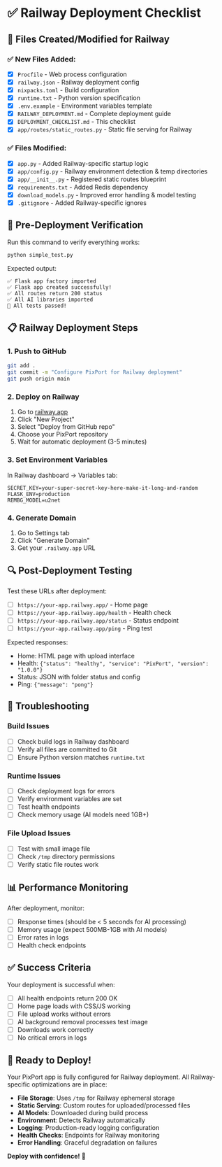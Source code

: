 # ✅ Railway Deployment Checklist

## 📁 Files Created/Modified for Railway

### ✅ New Files Added:
- [x] `Procfile` - Web process configuration
- [x] `railway.json` - Railway deployment config  
- [x] `nixpacks.toml` - Build configuration
- [x] `runtime.txt` - Python version specification
- [x] `.env.example` - Environment variables template
- [x] `RAILWAY_DEPLOYMENT.md` - Complete deployment guide
- [x] `DEPLOYMENT_CHECKLIST.md` - This checklist
- [x] `app/routes/static_routes.py` - Static file serving for Railway

### ✅ Files Modified:
- [x] `app.py` - Added Railway-specific startup logic
- [x] `app/config.py` - Railway environment detection & temp directories
- [x] `app/__init__.py` - Registered static routes blueprint
- [x] `requirements.txt` - Added Redis dependency
- [x] `download_models.py` - Improved error handling & model testing
- [x] `.gitignore` - Added Railway-specific ignores

## 🚀 Pre-Deployment Verification

Run this command to verify everything works:
```bash
python simple_test.py
```

Expected output:
```
✅ Flask app factory imported
✅ Flask app created successfully!  
✅ All routes return 200 status
✅ All AI libraries imported
🎉 All tests passed!
```

## 📋 Railway Deployment Steps

### 1. Push to GitHub
```bash
git add .
git commit -m "Configure PixPort for Railway deployment"
git push origin main
```

### 2. Deploy on Railway
1. Go to [railway.app](https://railway.app)
2. Click "New Project"
3. Select "Deploy from GitHub repo"
4. Choose your PixPort repository
5. Wait for automatic deployment (3-5 minutes)

### 3. Set Environment Variables
In Railway dashboard → Variables tab:
```
SECRET_KEY=your-super-secret-key-here-make-it-long-and-random
FLASK_ENV=production
REMBG_MODEL=u2net
```

### 4. Generate Domain
1. Go to Settings tab
2. Click "Generate Domain" 
3. Get your `.railway.app` URL

## 🔍 Post-Deployment Testing

Test these URLs after deployment:
- [ ] `https://your-app.railway.app/` - Home page
- [ ] `https://your-app.railway.app/health` - Health check
- [ ] `https://your-app.railway.app/status` - Status endpoint
- [ ] `https://your-app.railway.app/ping` - Ping test

Expected responses:
- Home: HTML page with upload interface
- Health: `{"status": "healthy", "service": "PixPort", "version": "1.0.0"}`
- Status: JSON with folder status and config
- Ping: `{"message": "pong"}`

## 🐛 Troubleshooting

### Build Issues
- [ ] Check build logs in Railway dashboard
- [ ] Verify all files are committed to Git
- [ ] Ensure Python version matches `runtime.txt`

### Runtime Issues  
- [ ] Check deployment logs for errors
- [ ] Verify environment variables are set
- [ ] Test health endpoints
- [ ] Check memory usage (AI models need 1GB+)

### File Upload Issues
- [ ] Test with small image file
- [ ] Check `/tmp` directory permissions
- [ ] Verify static file routes work

## 📊 Performance Monitoring

After deployment, monitor:
- [ ] Response times (should be < 5 seconds for AI processing)
- [ ] Memory usage (expect 500MB-1GB with AI models)
- [ ] Error rates in logs
- [ ] Health check endpoints

## ✅ Success Criteria

Your deployment is successful when:
- [ ] All health endpoints return 200 OK
- [ ] Home page loads with CSS/JS working
- [ ] File upload works without errors
- [ ] AI background removal processes test image
- [ ] Downloads work correctly
- [ ] No critical errors in logs

## 🎉 Ready to Deploy!

Your PixPort app is fully configured for Railway deployment. All Railway-specific optimizations are in place:

- **File Storage**: Uses `/tmp` for Railway ephemeral storage
- **Static Serving**: Custom routes for uploaded/processed files  
- **AI Models**: Downloaded during build process
- **Environment**: Detects Railway automatically
- **Logging**: Production-ready logging configuration
- **Health Checks**: Endpoints for Railway monitoring
- **Error Handling**: Graceful degradation on failures

**Deploy with confidence!** 🚀

